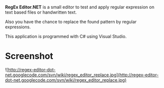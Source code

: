 **RegEx Editor.NET** is a small editor to test and apply regular expression on text based files or handwritten text.

Also you have the chance to replace the found pattern by regular expressions.


This application is programmed with C# using Visual Studio.

# Screenshot #
<a href='Hidden comment: [http://www.jaiby.de/WordPress/wp-content/uploads/2008/04/regexedit.jpg]'></a>
![http://regex-editor-dot-net.googlecode.com/svn/wiki/regex_editor_replace.jpg](http://regex-editor-dot-net.googlecode.com/svn/wiki/regex_editor_replace.jpg)




